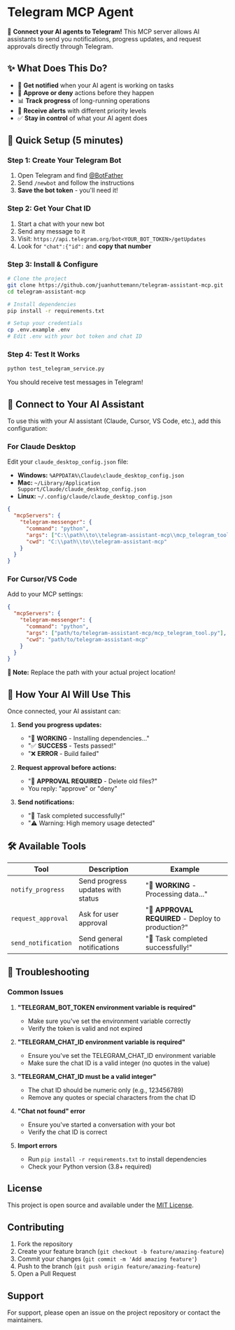# Telegram MCP Agent

🤖 **Connect your AI agents to Telegram!** This MCP server allows AI assistants to send you notifications, progress updates, and request approvals directly through Telegram.

## ✨ What Does This Do?

- 📱 **Get notified** when your AI agent is working on tasks
- 🤔 **Approve or deny** actions before they happen
- 📊 **Track progress** of long-running operations
- 🔔 **Receive alerts** with different priority levels
- ✅ **Stay in control** of what your AI agent does

## 🚀 Quick Setup (5 minutes)

### Step 1: Create Your Telegram Bot
1. Open Telegram and find [@BotFather](https://t.me/BotFather)
2. Send `/newbot` and follow the instructions
3. **Save the bot token** - you'll need it!

### Step 2: Get Your Chat ID
1. Start a chat with your new bot
2. Send any message to it
3. Visit: `https://api.telegram.org/bot<YOUR_BOT_TOKEN>/getUpdates`
4. Look for `"chat":{"id":` and **copy that number**

### Step 3: Install & Configure
```bash
# Clone the project
git clone https://github.com/juanhuttemann/telegram-assistant-mcp.git
cd telegram-assistant-mcp

# Install dependencies
pip install -r requirements.txt

# Setup your credentials
cp .env.example .env
# Edit .env with your bot token and chat ID
```

### Step 4: Test It Works
```bash
python test_telegram_service.py
```
You should receive test messages in Telegram!

## 🔧 Connect to Your AI Assistant

To use this with your AI assistant (Claude, Cursor, VS Code, etc.), add this configuration:

### For Claude Desktop
Edit your `claude_desktop_config.json` file:
- **Windows:** `%APPDATA%\Claude\claude_desktop_config.json`
- **Mac:** `~/Library/Application Support/Claude/claude_desktop_config.json`
- **Linux:** `~/.config/claude/claude_desktop_config.json`

```json
{
  "mcpServers": {
    "telegram-messenger": {
      "command": "python",
      "args": ["C:\\path\\to\\telegram-assistant-mcp\\mcp_telegram_tool.py"],
      "cwd": "C:\\path\\to\\telegram-assistant-mcp"
    }
  }
}
```

### For Cursor/VS Code
Add to your MCP settings:

```json
{
  "mcpServers": {
    "telegram-messenger": {
      "command": "python",
      "args": ["path/to/telegram-assistant-mcp/mcp_telegram_tool.py"],
      "cwd": "path/to/telegram-assistant-mcp"
    }
  }
}
```

**📝 Note:** Replace the path with your actual project location!

## 🎯 How Your AI Will Use This

Once connected, your AI assistant can:

1. **Send you progress updates:**
   - "🔄 **WORKING** - Installing dependencies..."
   - "✅ **SUCCESS** - Tests passed!"
   - "❌ **ERROR** - Build failed"

2. **Request approval before actions:**
   - "🤔 **APPROVAL REQUIRED** - Delete old files?"
   - You reply: "approve" or "deny"

3. **Send notifications:**
   - "🔔 Task completed successfully!"
   - "⚠️ Warning: High memory usage detected"

## 🛠️ Available Tools

| Tool | Description | Example |
|------|-------------|----------|
| `notify_progress` | Send progress updates with status | "🔄 **WORKING** - Processing data..." |
| `request_approval` | Ask for user approval | "🤔 **APPROVAL REQUIRED** - Deploy to production?" |
| `send_notification` | Send general notifications | "🔔 Task completed successfully!" |

## 🐛 Troubleshooting

### Common Issues

1. **"TELEGRAM_BOT_TOKEN environment variable is required"**
   - Make sure you've set the environment variable correctly
   - Verify the token is valid and not expired

2. **"TELEGRAM_CHAT_ID environment variable is required"**
   - Ensure you've set the TELEGRAM_CHAT_ID environment variable
   - Make sure the chat ID is a valid integer (no quotes in the value)

3. **"TELEGRAM_CHAT_ID must be a valid integer"**
   - The chat ID should be numeric only (e.g., 123456789)
   - Remove any quotes or special characters from the chat ID

4. **"Chat not found" error**
   - Ensure you've started a conversation with your bot
   - Verify the chat ID is correct

5. **Import errors**
   - Run `pip install -r requirements.txt` to install dependencies
   - Check your Python version (3.8+ required)

## License

This project is open source and available under the [MIT License](LICENSE).

## Contributing

1. Fork the repository
2. Create your feature branch (`git checkout -b feature/amazing-feature`)
3. Commit your changes (`git commit -m 'Add amazing feature'`)
4. Push to the branch (`git push origin feature/amazing-feature`)
5. Open a Pull Request

## Support

For support, please open an issue on the project repository or contact the maintainers.
